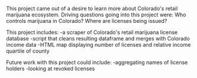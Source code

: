 This project came out of a desire to learn more about Colorado's retail marijuana ecosystem. Driving questions going into this project were: Who controls marijuana in Colorado? Where are licenses being issued? 

This project includes:
-a scraper of Colorado's retail marijuana license database
-script that cleans resulting dataframe and merges with Colorado income data
-HTML map displaying number of licenses and relative income quartile of county

Future work with this project could include:
-aggregating names of license holders
-looking at revoked licenses
